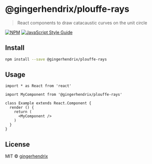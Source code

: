 # @gingerhendrix/plouffe-rays

> React components to draw catacaustic curves on the unit circle

[![NPM](https://img.shields.io/npm/v/@gingerhendrix/plouffe-rays.svg)](https://www.npmjs.com/package/@gingerhendrix/plouffe-rays) [![JavaScript Style Guide](https://img.shields.io/badge/code_style-standard-brightgreen.svg)](https://standardjs.com)

## Install

```bash
npm install --save @gingerhendrix/plouffe-rays
```

## Usage

```tsx
import * as React from 'react'

import MyComponent from '@gingerhendrix/plouffe-rays'

class Example extends React.Component {
  render () {
    return (
      <MyComponent />
    )
  }
}
```

## License

MIT © [gingerhendrix](https://github.com/gingerhendrix)
